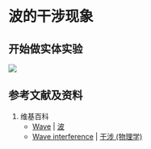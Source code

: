 # 波的干涉现象

## 开始做实体实验

![](/images/波/振动与波/波的干涉现象/1a1.jpg)

## 参考文献及资料

1. 维基百科
	- [Wave](https://en.wikipedia.org/wiki/Wave) | [波](https://zh.wikipedia.org/wiki/波) 
	- [Wave interference](https://en.wikipedia.org/wiki/Wave_interference) | [干涉 (物理学)](https://zh.wikipedia.org/wiki/%E5%B9%B2%E6%B6%89_(%E7%89%A9%E7%90%86%E5%AD%A6)) 
